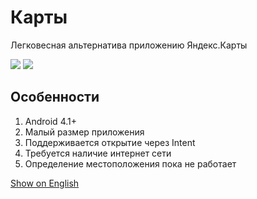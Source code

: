 # Карты
Легковесная альтернатива приложению Яндекс.Карты

<a href="https://github.com/Keddnyo/Maps/releases"><img src="https://img.shields.io/github/downloads/keddnyo/maps/total?style=for-the-badge"></a>
<a href="https://github.com/Keddnyo/Maps/releases/latest"><img src="https://img.shields.io/github/downloads/keddnyo/maps/latest/total?label=Latest%20downloads&style=for-the-badge"></a>

## Особенности
1. Android 4.1+
2. Малый размер приложения
3. Поддерживается открытие через Intent
4. Требуется наличие интернет сети
5. Определение местоположения пока не работает

[Show on English](https://github.com/Keddnyo/Maps/blob/main/README.md)
